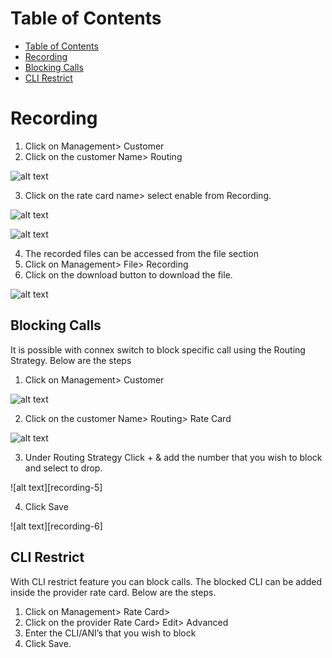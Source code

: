 # Table of Contents

* [Table of Contents](#table-of-contents)
* [Recording](#recording)
* [Blocking Calls](#blocking-calls)
* [CLI Restrict](#cli-restrict)

# Recording

1. Click on Management> Customer
2. Click on the customer Name> Routing

![alt text][recording-1]

3. Click on the rate card name> select enable from Recording.

![alt text][recording-2]

![alt text][recording-3]

4. The recorded files can be accessed from the file section
5. Click on Management> File> Recording
6. Click on the download button to download the file.

![alt text][recording-4]

## Blocking Calls

It is possible with connex switch to block specific call using the Routing Strategy. Below are the steps

1. Click on Management> Customer

![alt text][recording-1]

2. Click on the customer Name> Routing> Rate Card

![alt text][recording-2]

3. Under Routing Strategy Click + & add the number that you wish to block and select to drop.

![alt text][recording-5]

4. Click Save

![alt text][recording-6]
 
## CLI Restrict

With CLI restrict feature you can block calls. The blocked CLI can be added inside the provider rate card. Below are the steps.

1. Click on Management> Rate Card> 
2. Click on the provider Rate Card> Edit> Advanced
3. Enter the CLI/ANI’s that you wish to block
4. Click Save.


[recording-1]: https://raw.githubusercontent.com/digipigeon/connexcs-user-docs/master/new-img/recording-1.png "recording-1"
[recording-2]: https://raw.githubusercontent.com/digipigeon/connexcs-user-docs/master/new-img/recording-2.png "recording-2"
[recording-3]: https://raw.githubusercontent.com/digipigeon/connexcs-user-docs/master/new-img/recording-2.png "recording-3"
[recording-4]: https://raw.githubusercontent.com/digipigeon/connexcs-user-docs/master/new-img/recording-4.png "recording-4"
